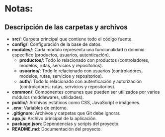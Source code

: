 # Notas:
## Descripción de las carpetas y archivos

- **src/**: Carpeta principal que contiene todo el código fuente.
- **config/**: Configuración de la base de datos.
- **modules/**: Cada módulo representa una funcionalidad o dominio específico (productos, usuarios, autenticación).
  - **productos/**: Todo lo relacionado con productos (controladores, modelos, rutas, servicios y repositorios).
  - **usuarios/**: Todo lo relacionado con usuarios (controladores, modelos, rutas, servicios y repositorios).
  - **auth/**: Todo lo relacionado con autenticación y autorización (controladores, rutas, servicios y repositorios).
- **common/**: Componentes comunes que pueden ser utilizados por varios módulos (middlewares, utilidades).
- **public/**: Archivos estáticos como CSS, JavaScript e imágenes.
- **.env**: Variables de entorno.
- **.gitignore**: Archivos y carpetas que Git debe ignorar.
- **app.js**: Archivo principal de la aplicación.
- **package.json**: Dependencias y scripts del proyecto.
- **README.md**: Documentación del proyecto.
